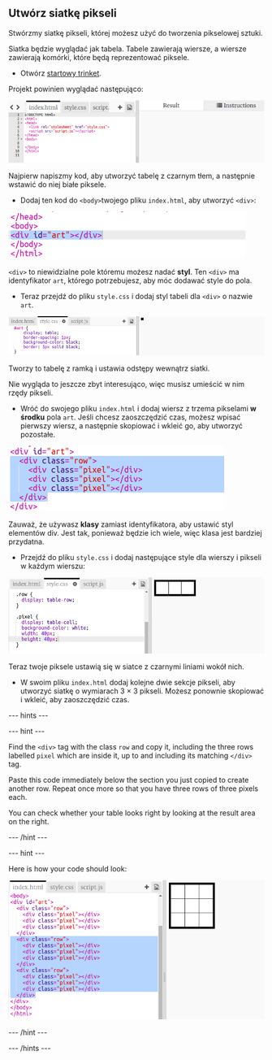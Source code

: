 ## Utwórz siatkę pikseli

Stwórzmy siatkę pikseli, której możesz użyć do tworzenia pikselowej sztuki.

Siatka będzie wyglądać jak tabela. Tabele zawierają wiersze, a wiersze zawierają komórki, które będą reprezentować piksele.

+ Otwórz [startowy trinket](http://jumpto.cc/web-pixel).

Projekt powinien wyglądać następująco:

![zrzut ekranu](images/pixel-starter.png)

Najpierw napiszmy kod, aby utworzyć tabelę z czarnym tłem, a następnie wstawić do niej białe piksele.

+ Dodaj ten kod do `<body>`twojego pliku `index.html`, aby utworzyć `<div>`:

![zrzut ekranu](images/pixel-art-art.png)

`<div>` to niewidzialne pole któremu możesz nadać **styl**. Ten `<div>` ma identyfikator `art`, którego potrzebujesz, aby móc dodawać style do pola.

+ Teraz przejdź do pliku `style.css` i dodaj styl tabeli dla `<div>` o nazwie `art`.

![zrzut ekranu](images/pixel-art-style.png)

Tworzy to tabelę z ramką i ustawia odstępy wewnątrz siatki.

Nie wygląda to jeszcze zbyt interesująco, więc musisz umieścić w nim rzędy pikseli.

+ Wróć do swojego pliku `index.html` i dodaj wiersz z trzema pikselami **w środku** pola `art`. Jeśli chcesz zaoszczędzić czas, możesz wpisać pierwszy wiersz, a następnie skopiować i wkleić go, aby utworzyć pozostałe.

![zrzut ekranu](images/pixel-art-row.png)

Zauważ, że używasz **klasy** zamiast identyfikatora, aby ustawić styl elementów div. Jest tak, ponieważ będzie ich wiele, więc klasa jest bardziej przydatna.

+ Przejdź do pliku `style.css` i dodaj następujące style dla wierszy i pikseli w każdym wierszu:

![zrzut ekranu](images/pixel-art-row-style.png)

Teraz twoje piksele ustawią się w siatce z czarnymi liniami wokół nich.

+ W swoim pliku `index.html` dodaj kolejne dwie sekcje pikseli, aby utworzyć siatkę o wymiarach 3 × 3 pikseli. Możesz ponownie skopiować i wkleić, aby zaoszczędzić czas.

\--- hints \---

\--- hint \---

Find the `<div>` tag with the class `row` and copy it, including the three rows labelled `pixel` which are inside it, up to and including its matching `</div>` tag.

Paste this code immediately below the section you just copied to create another row. Repeat once more so that you have three rows of three pixels each.

You can check whether your table looks right by looking at the result area on the right.

\--- /hint \---

\--- hint \---

Here is how your code should look:

![screenshot](images/pixel-art-grid-3.png)

\--- /hint \---

\--- /hints \---